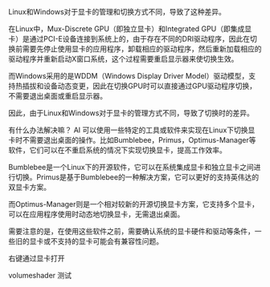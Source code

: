 Linux和Windows对于显卡的管理和切换方式不同，导致了这种差异。

在Linux中，Mux-Discrete GPU（即独立显卡）和Integrated GPU（即集成显卡）是通过PCI-E设备连接到系统上的，由于存在不同的DRI驱动程序，因此在切换前需要先停止使用显卡的应用程序，卸载相应的驱动程序，然后重新加载相应的驱动程序并重新启动X窗口系统，这个过程需要重启显示器来使切换生效。

而Windows采用的是WDDM（Windows Display Driver Model）驱动模型，支持热插拔和设备动态变更，因此在切换GPU时可以直接通过GPU驱动程序切换，不需要退出桌面或重启显示器。

因此，由于Linux和Windows对于显卡的管理方式不同，导致了切换时的差异。




有什么办法解决嘛？
AI
可以使用一些特定的工具或软件来实现在Linux下切换显卡时不需要退出桌面的操作。比如Bumblebee，Primus，Optimus-Manager等软件，它们可以在不重启系统的情况下实现切换显卡，提高工作效率。

Bumblebee是一个Linux下的开源软件，它可以在系统集成显卡和独立显卡之间进行切换。Primus是基于Bumblebee的一种解决方案，它可以更好的支持英伟达的双显卡方案。

而Optimus-Manager则是一个相对较新的开源切换显卡方案，它支持多个显卡，可以在应用程序使用时动态地切换显卡，无需退出桌面。

需要注意的是，在使用这些软件之前，需要确认系统的显卡硬件和驱动等条件，一些旧的显卡或不支持的显卡可能会有兼容性问题。



右键通过显卡打开

volumeshader 测试